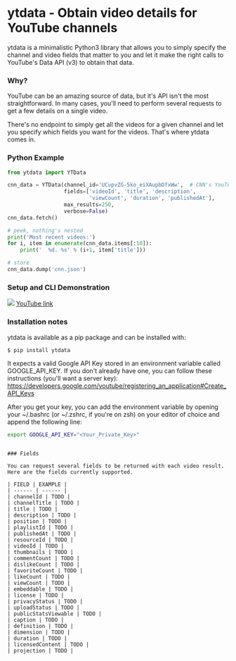 # ytdata - Obtain video details for YouTube channels

ytdata is a minimalistic Python3 library that allows you to simply specify the channel and video fields that matter to you and let it make the right calls to YouTube's Data API (v3) to obtain that data.

### Why?

YouTube can be an amazing source of data, but it's API isn't the most straightforward. In many cases, you'll need to perform several requests to get a few details on a single video. 

There's no endpoint to simply get all the videos for a given channel and let you specify which fields you want for the videos. That's where ytdata comes in.

### Python Example

```python
from ytdata import YTData

cnn_data = YTData(channel_id='UCupvZG-5ko_eiXAupbDfxWw',  # CNN's YouTube channel
                  fields=['videoId', 'title', 'description',
                          'viewCount', 'duration', 'publishedAt'],
                  max_results=250,
                  verbose=False)
cnn_data.fetch()

# peek, nothing's nested
print('Most recent videos:')
for i, item in enumerate(cnn_data.items[:10]):
    print('  %d. %s' % (i+1, item['title']))

# store
cnn_data.dump('cnn.json')
```

### Setup and CLI Demonstration

[<img src="https://i.ytimg.com/vi/RAT3J-tBb10/maxresdefault.jpg">](https://www.youtube.com/watch?v=RAT3J-tBb10)
[YouTube link](https://www.youtube.com/watch?v=RAT3J-tBb10)

### Installation notes

ytdata is available as a pip package and can be installed with:
```sh
$ pip install ytdata
```

It expects a valid Google API Key stored in an environment variable called GOOGLE_API_KEY.
If you don't already have one, you can follow these instructions (you'll want a server key):
https://developers.google.com/youtube/registering_an_application#Create_API_Keys

After you get your key, you can add the environment variable by opening your ~/.bashrc (or ~/.zshrc, if you're on zsh) on your editor of choice and append the following line:
```sh
export GOOGLE_API_KEY="<Your_Private_Key>"
```

```

### Fields

You can request several fields to be returned with each video result. Here are the fields currently supported.

| FIELD | EXAMPLE |
| ------ | ------ |
| channelId | TODO |
| channelTitle | TODO |
| title | TODO |
| description | TODO |
| position | TODO |
| playlistId | TODO |
| publishedAt | TODO |
| resourceId | TODO |
| videoId | TODO |
| thumbnails | TODO |
| commentCount | TODO |
| dislikeCount | TODO |
| favoriteCount | TODO |
| likeCount | TODO |
| viewCount | TODO |
| embeddable | TODO |
| license | TODO |
| privacyStatus | TODO |
| uploadStatus | TODO |
| publicStatsViewable | TODO |
| caption | TODO |
| definition | TODO |
| dimension | TODO |
| duration | TODO |
| licensedContent | TODO |
| projection | TODO |
